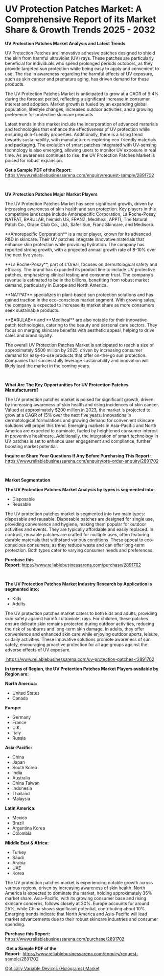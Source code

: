 <p><h1>UV Protection Patches Market: A Comprehensive Report of its Market Share & Growth Trends 2025 - 2032</h1></p><p><strong>UV Protection Patches Market Analysis and Latest Trends</strong></p>
<p><p>UV Protection Patches are innovative adhesive patches designed to shield the skin from harmful ultraviolet (UV) rays. These patches are particularly beneficial for individuals who spend prolonged periods outdoors, as they provide targeted sun protection while being easy to apply and convenient to use. The rise in awareness regarding the harmful effects of UV exposure, such as skin cancer and premature aging, has driven demand for these products.</p><p>The UV Protection Patches Market is anticipated to grow at a CAGR of 9.4% during the forecast period, reflecting a significant increase in consumer interest and adoption. Market growth is fueled by an expanding global population, lifestyle changes, increased outdoor activities, and a growing preference for protective skincare products. </p><p>Latest trends in this market include the incorporation of advanced materials and technologies that enhance the effectiveness of UV protection while ensuring skin-friendly properties. Additionally, there is a rising trend towards sustainability, with manufacturers exploring eco-friendly materials and packaging. The evolution of smart patches integrated with UV-sensing technology is also emerging, allowing users to monitor UV exposure in real time. As awareness continues to rise, the UV Protection Patches Market is poised for robust expansion.</p></p>
<p><strong>Get a Sample PDF of the Report:&nbsp;</strong> <a href="https://www.reliablebusinessarena.com/enquiry/request-sample/2891702?utm_campaign=2527&utm_medium=2&utm_source=Github&utm_content=ia&utm_term=14032025&utm_id=uv-protection-patches">https://www.reliablebusinessarena.com/enquiry/request-sample/2891702</a></p>
<p>&nbsp;</p>
<p><strong>UV Protection Patches Major Market Players</strong></p>
<p><p>The UV Protection Patches Market has seen significant growth, driven by increasing awareness of skin health and sun protection. Key players in this competitive landscape include Amorepacific Corporation, La Roche-Posay, NATPAT, BARULAB, heimish US, FRANZ, Mediheal, APPTI, The Natural Patch Co., Grace Club Co., Ltd., Safer Sun, Franz Skincare, and Medisorb.</p><p>**Amorepacific Corporation** is a major player, known for its advanced R&D in skincare. Their UV patches integrate innovative materials that enhance skin protection while providing hydration. The company has reported strong growth, with a projected annual growth rate of 8-10% over the next five years.</p><p>**La Roche-Posay**, part of L'Oréal, focuses on dermatological safety and efficacy. The brand has expanded its product line to include UV protective patches, emphasizing clinical testing and consumer trust. The company’s revenue is estimated to be in the billions, benefiting from robust market demand, particularly in Europe and North America.</p><p>**NATPAT** specializes in plant-based sun protection solutions and has gained traction in the eco-conscious market segment. With growing sales, the company is expected to increase its market share as more consumers seek sustainable products.</p><p>**BARULAB** and **Mediheal** are also notable for their innovative patch technologies, catering to the beauty and personal care sectors. They focus on merging skincare benefits with aesthetic appeal, helping to drive sales and brand loyalty.</p><p>The overall UV Protection Patches Market is anticipated to reach a size of approximately $500 million by 2025, driven by increasing consumer demand for easy-to-use products that offer on-the-go sun protection. Companies that successfully leverage sustainability and innovation will likely lead the market in the coming years.</p></p>
<p>&nbsp;</p>
<p><strong>What Are The Key Opportunities For UV Protection Patches Manufacturers?</strong></p>
<p><p>The UV protection patches market is poised for significant growth, driven by increasing awareness of skin health and rising incidences of skin cancer. Valued at approximately $200 million in 2023, the market is projected to grow at a CAGR of 15% over the next five years. Innovations in dermatological formulations and growing demand for convenient skincare solutions will propel this trend. Emerging markets in Asia-Pacific and North America are expected to dominate, fueled by heightened consumer interest in preventive healthcare. Additionally, the integration of smart technology in UV patches is set to enhance user engagement and compliance, further boosting market potential.</p></p>
<p><strong>Inquire or Share Your Questions If Any Before Purchasing This Report:</strong> <a href="https://www.reliablebusinessarena.com/enquiry/pre-order-enquiry/2891702?utm_campaign=2527&utm_medium=2&utm_source=Github&utm_content=ia&utm_term=14032025&utm_id=uv-protection-patches">https://www.reliablebusinessarena.com/enquiry/pre-order-enquiry/2891702</a></p>
<p>&nbsp;</p>
<p><strong>Market Segmentation</strong></p>
<p><strong>The UV Protection Patches Market Analysis by types is segmented into:</strong></p>
<p><ul><li> Disposable</li><li>Reusable </li></ul></p>
<p><p>The UV protection patches market is segmented into two main types: disposable and reusable. Disposable patches are designed for single use, providing convenience and hygiene, making them popular for outdoor activities and events. They are typically affordable and easily replaced. In contrast, reusable patches are crafted for multiple uses, often featuring durable materials that withstand various conditions. These appeal to eco-conscious consumers, as they reduce waste and can offer long-term protection. Both types cater to varying consumer needs and preferences.</p></p>
<p><strong>Purchase this Report:&nbsp;</strong><a href="https://www.reliablebusinessarena.com/purchase/2891702?utm_campaign=2527&utm_medium=2&utm_source=Github&utm_content=ia&utm_term=14032025&utm_id=uv-protection-patches">https://www.reliablebusinessarena.com/purchase/2891702</a></p>
<p>&nbsp;</p>
<p><strong>The UV Protection Patches Market Industry Research by Application is segmented into:</strong></p>
<p><ul><li> Kids</li><li>Adults </li></ul></p>
<p><p>The UV protection patches market caters to both kids and adults, providing skin safety against harmful ultraviolet rays. For children, these patches ensure delicate skin remains protected during outdoor activities, reducing the risk of sunburns and long-term skin damage. In adults, they offer convenience and enhanced skin care while enjoying outdoor sports, leisure, or daily activities. These innovative solutions promote awareness of sun safety, encouraging proactive protection for all age groups against the adverse effects of UV exposure.</p></p>
<p><a href="https://www.reliablebusinessarena.com/uv-protection-patches-r2891702?utm_campaign=2527&utm_medium=2&utm_source=Github&utm_content=ia&utm_term=14032025&utm_id=uv-protection-patches">&nbsp;https://www.reliablebusinessarena.com/uv-protection-patches-r2891702</a></p>
<p><strong>In terms of Region, the UV Protection Patches Market Players available by Region are:</strong></p>
<p>
    <p> <strong> North America: </strong>
        <ul>
            <li>United States</li>
            <li>Canada</li>
        </ul>
        </p> 
    <p> <strong> Europe: </strong>
        <ul>
            <li>Germany</li>
            <li>France</li>
            <li>U.K.</li>
            <li>Italy</li>
            <li>Russia</li>
        </ul>
        </p> 
    <p> <strong> Asia-Pacific: </strong>
        <ul>
            <li>China</li>
            <li>Japan</li>
            <li>South Korea</li>
            <li>India</li>
            <li>Australia</li>
            <li>China Taiwan</li>
            <li>Indonesia</li>
            <li>Thailand</li>
            <li>Malaysia</li>
        </ul>
        </p> 
    <p> <strong> Latin America: </strong>
        <ul>
            <li>Mexico</li>
            <li>Brazil</li>
            <li>Argentina Korea</li>
            <li>Colombia</li>
        </ul>
        </p> 
    <p> <strong> Middle East & Africa: </strong>
        <ul>
            <li>Turkey</li>
            <li>Saudi</li>
            <li>Arabia</li>
            <li>UAE</li>
            <li>Korea</li>
        </ul>
    </p>
    </p>
<p><p>The UV protection patches market is experiencing notable growth across various regions, driven by increasing awareness of skin health. North America is expected to dominate the market, holding approximately 35% market share. Asia-Pacific, with its growing consumer base and rising skincare concerns, follows closely at 30%. Europe accounts for around 25%, while China shows significant potential, contributing about 10%. Emerging trends indicate that North America and Asia-Pacific will lead market advancements due to their robust skincare industries and consumer spending.</p></p>
<p><strong>Purchase this Report: </strong><a href="https://www.reliablebusinessarena.com/purchase/2891702?utm_campaign=2527&utm_medium=2&utm_source=Github&utm_content=ia&utm_term=14032025&utm_id=uv-protection-patches">https://www.reliablebusinessarena.com/purchase/2891702</a></p>
<p>&nbsp;<strong>Get a Sample PDF of the Report:&nbsp;&nbsp;</strong><a href="https://www.reliablebusinessarena.com/enquiry/request-sample/2891702?utm_campaign=2527&utm_medium=2&utm_source=Github&utm_content=ia&utm_term=14032025&utm_id=uv-protection-patches">https://www.reliablebusinessarena.com/enquiry/request-sample/2891702</a></p>
<p><strong></strong></p>
<p><p><a href="https://github.com/pelahotayabe/Market-Research-Report-List-1/blob/main/optically-variable-devices-holograms-market.md?utm_campaign=2527&utm_medium=2&utm_source=Github&utm_content=ia&utm_term=14032025&utm_id=uv-protection-patches">Optically Variable Devices (Holograms) Market</a></p></p>